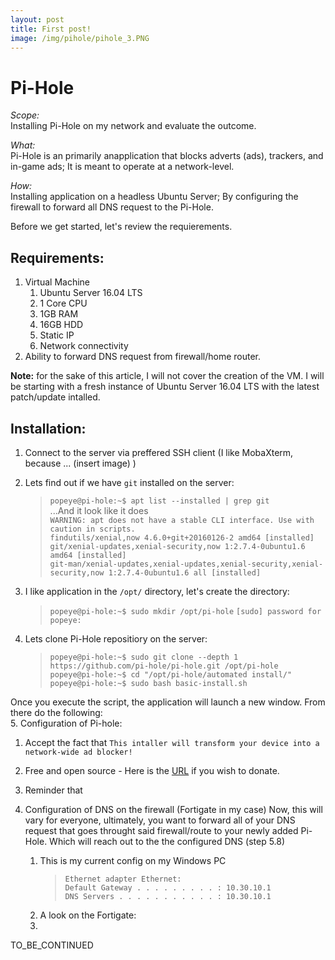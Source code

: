 ```yaml
---
layout: post
title: First post!
image: /img/pihole/pihole_3.PNG
---
```


# Pi-Hole

*Scope:*  
Installing Pi-Hole on my network and evaluate the outcome.  

*What:*  
Pi-Hole is an primarily anapplication that blocks adverts (ads), trackers, and in-game ads; It is meant to operate at a network-level.  

*How:*  
Installing application on a headless Ubuntu Server; By configuring the firewall to forward all DNS request to the Pi-Hole.  

Before we get started, let's review the requierements.
  
## Requirements:
1. Virtual Machine
   1. Ubuntu Server 16.04 LTS
   2. 1 Core CPU
   3. 1GB RAM
   4. 16GB HDD
   5. Static IP
   6. Network connectivity
2. Ability to forward DNS request from firewall/home router.
   
**Note:** for the sake of this article, I will not cover the creation of the VM. I will be starting with a fresh instance of Ubuntu Server 16.04 LTS with the latest patch/update intalled.

## Installation:
1. Connect to the server via preffered SSH client (I like MobaXterm, because ... (insert image) )
2. Lets find out if we have `git` installed on the server:
    > `popeye@pi-hole:~$ apt list --installed | grep git`  
    > ...And it look like it does  
    > `WARNING: apt does not have a stable CLI interface. Use with caution in scripts.`  
    > `findutils/xenial,now 4.6.0+git+20160126-2 amd64 [installed]`  
    > `git/xenial-updates,xenial-security,now 1:2.7.4-0ubuntu1.6 amd64 [installed]`  
    > `git-man/xenial-updates,xenial-updates,xenial-security,xenial-security,now 1:2.7.4-0ubuntu1.6 all [installed]`  

3. I like application in the `/opt/` directory, let's create the directory:
    > `popeye@pi-hole:~$ sudo mkdir /opt/pi-hole`
    > `[sudo] password for popeye:`
    
4. Lets clone Pi-Hole repositiory on the server:
    > `popeye@pi-hole:~$ sudo git clone --depth 1 https://github.com/pi-hole/pi-hole.git /opt/pi-hole`  
    > `popeye@pi-hole:~$ cd "/opt/pi-hole/automated install/"`  
    > `popeye@pi-hole:~$ sudo bash basic-install.sh`  
    
Once you execute the script, the application will launch a new window. From there do the following:  
5. Configuration of Pi-hole:  
   1. Accept the fact that `This intaller will transform your device into a network-wide ad blocker!`
   2. Free and open source - Here is the [URL](http://pi-hole.net/donate) if you wish to donate.
   3. Reminder that


6. Configuration of DNS on the firewall (Fortigate in my case)
    Now, this will vary for everyone, ultimately, you want to forward all of your DNS request that goes throught said firewall/route to your newly added Pi-Hole. Which will reach out to the the configured DNS (step 5.8)
   1. This is my current config on my Windows PC
        > `Ethernet adapter Ethernet:`  
        > `Default Gateway . . . . . . . . . : 10.30.10.1`  
        > `DNS Servers . . . . . . . . . . . : 10.30.10.1`
    2. A look on the Fortigate:
    3.   
TO_BE_CONTINUED

